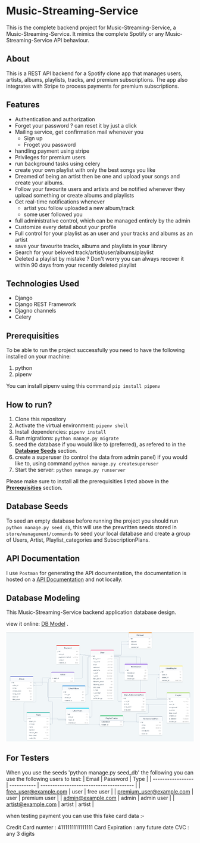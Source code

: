 # Music-Streaming-Service

This is the complete backend project for Music-Streaming-Service, a Music-Streaming-Service.
It mimics the complete Spotify or any Music-Streaming-Service API behaviour.

## About

This is a REST API backend for a Spotify clone app that manages users, artists, albums, playlists, tracks, and premium subscriptions. The app also integrates with Stripe to process payments for premium subscriptions.

## Features

- Authentication and authorization
- Forget your password ? can reset it by just a click
- Mailing service, get confirmation mail whenever you
  - Sign up
  - Froget you password
- handling payment using stripe
- Privileges for premium users
- run background tasks using celery
- create your own playlist with only the best songs you like
- Dreamed of being an artist then be one and upload your songs and create your albums.
- Follow your favourite users and artists and be notified whenever they upload something or create albums and playlists
- Get real-time notifications whenever
  - artist you follow uploaded a new album/track
  - some user followed you
- full administrative control, which can be managed entirely by the admin
- Customize every detail about your profile
- Full control for your playlist as an user and your tracks and albums as an artist
- save your favourite tracks, albums and playlists in your library
- Search for your beloved track/artist/user/albums/playlist
- Deleted a playlist by mistake ? Don't worry you can always recover it within 90 days from your recently deleted playlist

## Technologies Used

- Django
- Django REST Framework
- Djagno channels
- Celery

## Prerequisities

To be able to run the project successfully you need to have the following installed on your machine:

1. python
2. pipenv

You can install pipenv using this command `pip install pipenv`

## How to run?

1. Clone this repository
2. Activate the virtual environment: `pipenv shell`
3. Install dependencies: `pipenv install`
4. Run migrations: `python manage.py migrate`
5. seed the database if you would like to (preferred), as refered to in the [**Database Seeds**](#database-seeds) section.
6. create a superuser (to control the data from admin panel) if you would like to, using command `python manage.py createsuperuser`
7. Start the server: `python manage.py runserver`

Please make sure to install all the prerequisities listed above in the [**Prerequisities**](#prerequisities) section.

## Database Seeds

To seed an empty database before running the project you should run `python manage.py seed_db`, this will use the prewritten seeds stored in \
`store/management/commands` to seed your local database and create a group of Users, Artist, Playlist_categories and SubscriptionPlans.

## API Documentation

I use `Postman` for generating the API documentation, the documentation is hosted on a [API Documentation](https://documenter.getpostman.com/view/24318609/2s93eSYuuP#885cd895-0cca-4836-8d4f-3d58f760a685) and not locally.

## Database Modeling

This Music-Streaming-Service backend application database design.

view it online: [DB Model](https://drawsql.app/teams/raslan-2/diagrams/music-streaming-service) .

![image](Github-images/database_modeling.png)

## For Testers

When you use the seeds 'python manage.py seed_db' the following you can use the following users to test:
| Email | Password | Type |
| ----------------- | ----------- | --------------------------------------- |
| free_user@example.com | user | free user |
| premium_user@example.com | user | premium user |
| admin@example.com | admin | admin user |
| artist@example.com | artist | artist |

when testing payment you can use this fake card data :-

Credit Card numter : 4111111111111111
Card Expiration : any future date
CVC : any 3 digits
